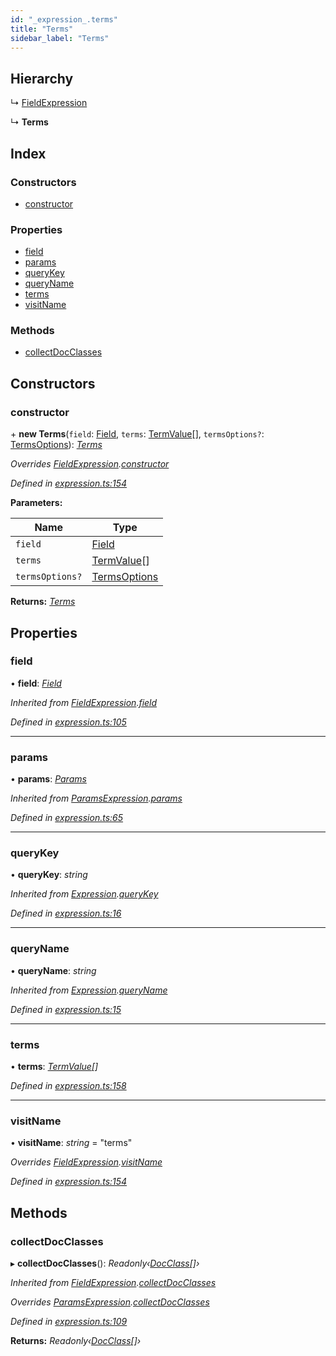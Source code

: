 ```yaml
---
id: "_expression_.terms"
title: "Terms"
sidebar_label: "Terms"
---
```


## Hierarchy

  ↳ [FieldExpression](_expression_.fieldexpression.md)

  ↳ **Terms**

## Index

### Constructors

* [constructor](_expression_.terms.md#constructor)

### Properties

* [field](_expression_.terms.md#field)
* [params](_expression_.terms.md#params)
* [queryKey](_expression_.terms.md#querykey)
* [queryName](_expression_.terms.md#queryname)
* [terms](_expression_.terms.md#terms)
* [visitName](_expression_.terms.md#visitname)

### Methods

* [collectDocClasses](_expression_.terms.md#collectdocclasses)

## Constructors

###  constructor

\+ **new Terms**(`field`: [Field](_document_.field.md), `terms`: [TermValue](../modules/_expression_.md#termvalue)[], `termsOptions?`: [TermsOptions](../modules/_expression_.md#termsoptions)): *[Terms](_expression_.terms.md)*

*Overrides [FieldExpression](_expression_.fieldexpression.md).[constructor](_expression_.fieldexpression.md#constructor)*

*Defined in [expression.ts:154](https://github.com/kindritskyiMax/elasticmagic-js/blob/c9215ce/src/expression.ts#L154)*

**Parameters:**

Name | Type |
------ | ------ |
`field` | [Field](_document_.field.md) |
`terms` | [TermValue](../modules/_expression_.md#termvalue)[] |
`termsOptions?` | [TermsOptions](../modules/_expression_.md#termsoptions) |

**Returns:** *[Terms](_expression_.terms.md)*

## Properties

###  field

• **field**: *[Field](_document_.field.md)*

*Inherited from [FieldExpression](_expression_.fieldexpression.md).[field](_expression_.fieldexpression.md#field)*

*Defined in [expression.ts:105](https://github.com/kindritskyiMax/elasticmagic-js/blob/c9215ce/src/expression.ts#L105)*

___

###  params

• **params**: *[Params](_expression_.params.md)*

*Inherited from [ParamsExpression](_expression_.paramsexpression.md).[params](_expression_.paramsexpression.md#params)*

*Defined in [expression.ts:65](https://github.com/kindritskyiMax/elasticmagic-js/blob/c9215ce/src/expression.ts#L65)*

___

###  queryKey

• **queryKey**: *string*

*Inherited from [Expression](_expression_.expression.md).[queryKey](_expression_.expression.md#querykey)*

*Defined in [expression.ts:16](https://github.com/kindritskyiMax/elasticmagic-js/blob/c9215ce/src/expression.ts#L16)*

___

###  queryName

• **queryName**: *string*

*Inherited from [Expression](_expression_.expression.md).[queryName](_expression_.expression.md#queryname)*

*Defined in [expression.ts:15](https://github.com/kindritskyiMax/elasticmagic-js/blob/c9215ce/src/expression.ts#L15)*

___

###  terms

• **terms**: *[TermValue](../modules/_expression_.md#termvalue)[]*

*Defined in [expression.ts:158](https://github.com/kindritskyiMax/elasticmagic-js/blob/c9215ce/src/expression.ts#L158)*

___

###  visitName

• **visitName**: *string* = "terms"

*Overrides [FieldExpression](_expression_.fieldexpression.md).[visitName](_expression_.fieldexpression.md#visitname)*

*Defined in [expression.ts:154](https://github.com/kindritskyiMax/elasticmagic-js/blob/c9215ce/src/expression.ts#L154)*

## Methods

###  collectDocClasses

▸ **collectDocClasses**(): *Readonly‹[DocClass](../modules/_document_.md#docclass)[]›*

*Inherited from [FieldExpression](_expression_.fieldexpression.md).[collectDocClasses](_expression_.fieldexpression.md#collectdocclasses)*

*Overrides [ParamsExpression](_expression_.paramsexpression.md).[collectDocClasses](_expression_.paramsexpression.md#collectdocclasses)*

*Defined in [expression.ts:109](https://github.com/kindritskyiMax/elasticmagic-js/blob/c9215ce/src/expression.ts#L109)*

**Returns:** *Readonly‹[DocClass](../modules/_document_.md#docclass)[]›*
